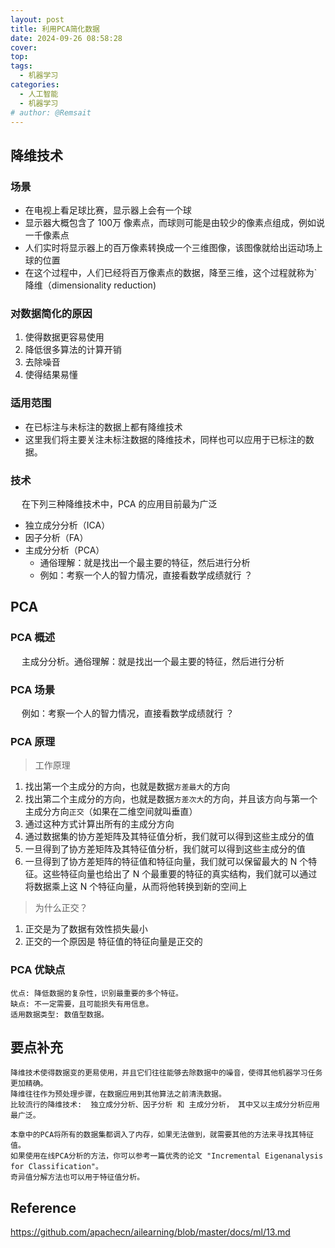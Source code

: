 ```yaml
---
layout: post
title: 利用PCA简化数据
date: 2024-09-26 08:58:28
cover: 
top: 
tags: 
  - 机器学习
categories: 
  - 人工智能
  - 机器学习
# author: @Remsait
---
```

## 降维技术
### 场景
- 在电视上看足球比赛，显示器上会有一个球
- 显示器大概包含了 100万 像素点，而球则可能是由较少的像素点组成，例如说一千像素点
- 人们实时将显示器上的百万像素转换成一个三维图像，该图像就给出运动场上球的位置
- 在这个过程中，人们已经将百万像素点的数据，降至三维，这个过程就称为`降维（dimensionality reduction)

### 对数据简化的原因
1. 使得数据更容易使用
2. 降低很多算法的计算开销
3. 去除噪音
4. 使得结果易懂

### 适用范围
- 在已标注与未标注的数据上都有降维技术
- 这里我们将主要关注未标注数据的降维技术，同样也可以应用于已标注的数据。

### 技术
&emsp; 在下列三种降维技术中，PCA 的应用目前最为广泛
- 独立成分分析（ICA）
- 因子分析（FA）
- 主成分分析（PCA）
	- 通俗理解：就是找出一个最主要的特征，然后进行分析
	- 例如：考察一个人的智力情况，直接看数学成绩就行  ？

## PCA
### PCA 概述
&emsp; 主成分分析。通俗理解：就是找出一个最主要的特征，然后进行分析

### PCA 场景
&emsp; 例如：考察一个人的智力情况，直接看数学成绩就行  ？

### PCA 原理
> 工作原理

1. 找出第一个主成分的方向，也就是数据`方差最大`的方向
2. 找出第二个主成分的方向，也就是数据`方差次大`的方向，并且该方向与第一个主成分方向`正交`（如果在二维空间就叫垂直）
3. 通过这种方式计算出所有的主成分方向
4. 通过数据集的协方差矩阵及其特征值分析，我们就可以得到这些主成分的值
5. 一旦得到了协方差矩阵及其特征值分析，我们就可以得到这些主成分的值
6. 一旦得到了协方差矩阵的特征值和特征向量，我们就可以保留最大的 N 个特征。这些特征向量也给出了 N 个最重要的特征的真实结构，我们就可以通过将数据乘上这 N 个特征向量，从而将他转换到新的空间上

> 为什么正交？

1. 正交是为了数据有效性损失最小
2. 正交的一个原因是 特征值的特征向量是正交的

### PCA 优缺点
```text
优点: 降低数据的复杂性，识别最重要的多个特征。
缺点: 不一定需要，且可能损失有用信息。
适用数据类型: 数值型数据。
```

## 要点补充
```text
降维技术使得数据变的更易使用，并且它们往往能够去除数据中的噪音，使得其他机器学习任务更加精确。
降维往往作为预处理步骤，在数据应用到其他算法之前清洗数据。
比较流行的降维技术:  独立成分分析、因子分析 和 主成分分析， 其中又以主成分分析应用最广泛。

本章中的PCA将所有的数据集都调入了内存，如果无法做到，就需要其他的方法来寻找其特征值。
如果使用在线PCA分析的方法，你可以参考一篇优秀的论文 "Incremental Eigenanalysis for Classification"。 
奇异值分解方法也可以用于特征值分析。
```








## Reference
<https://github.com/apachecn/ailearning/blob/master/docs/ml/13.md>